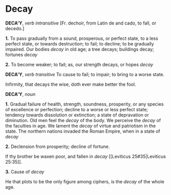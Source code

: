 # Decay

**DECA'Y**, _verb intransitive_ \[Fr. dechoir, from Latin de and cado, to fall, or decedo.\]

**1.** To pass gradually from a sound, prosperous, or perfect state, to a less perfect state, or towards destruction; to fail; to decline; to be gradually impaired. Our bodies _decay_ in old age; a tree decays; buildings decay; fortunes _decay_

**2.** To become weaker; to fail; as, our strength decays, or hopes _decay_

**DECA'Y**, _verb transitive_ To cause to fail; to impair; to bring to a worse state.

Infirmity, that decays the wise, doth ever make better the fool.

**DECA'Y**, _noun_

**1.** Gradual failure of health, strength, soundness, prosperity, or any species of excellence or perfection; decline to a worse or less perfect state; tendency towards dissolution or extinction; a state of depravation or diminution. Old men feel the _decay_ of the body. We perceive the _decay_ of the faculties in age. We lament the _decay_ of virtue and patriotism in the state. The northern nations invaded the Roman Empire, when in a state of _decay_

**2.** Declension from prosperity; decline of fortune.

If thy brother be waxen poor, and fallen in _decay_ [[Leviticus 25#35|Leviticus 25:35]].

**3.** Cause of _decay_

He that plots to be the only figure among ciphers, is the _decay_ of the whole age.